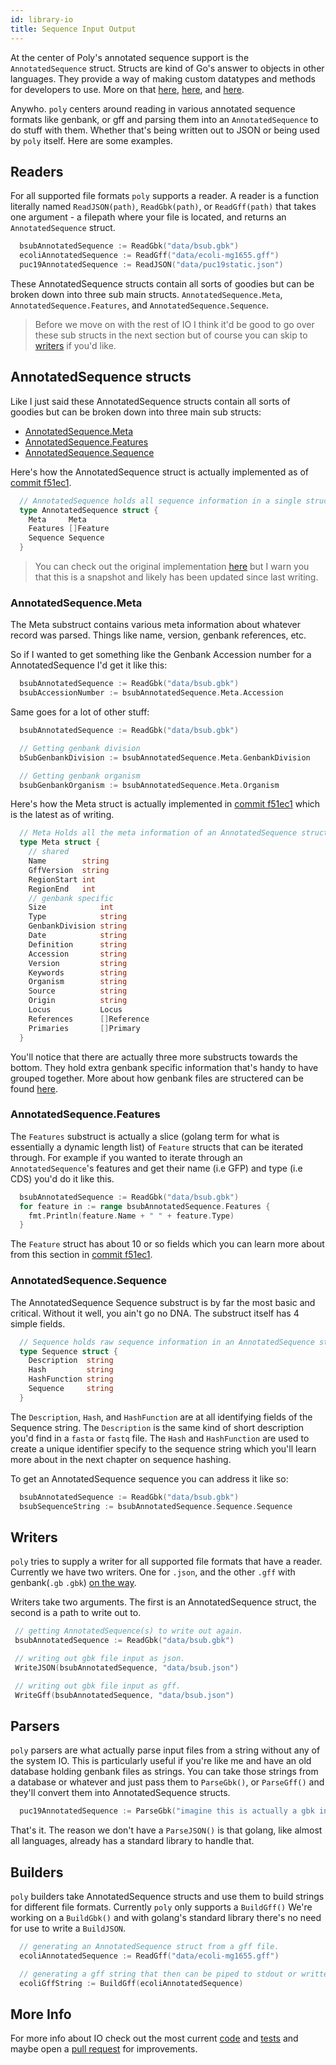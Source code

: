 ```yaml
---
id: library-io
title: Sequence Input Output
---
```


At the center of Poly's annotated sequence support is the `AnnotatedSequence` struct. Structs are kind of Go's answer to objects in other languages. They provide a way of making custom datatypes and methods for developers to use. More on that [here](https://tour.golang.org/moretypes/2), [here](https://gobyexample.com/methods), and [here](https://www.golang-book.com/books/intro/9).

Anywho. `poly` centers around reading in various annotated sequence formats like genbank, or gff and parsing them into an `AnnotatedSequence` to do stuff with them. Whether that's being written out to JSON or being used by `poly` itself. Here are some examples.

## Readers

For all supported file formats `poly` supports a reader. A reader is a function literally named `ReadJSON(path)`, `ReadGbk(path)`, or `ReadGff(path)` that takes one argument - a filepath where your file is located, and returns an `AnnotatedSequence` struct.

```go
  bsubAnnotatedSequence := ReadGbk("data/bsub.gbk")
  ecoliAnnotatedSequence := ReadGff("data/ecoli-mg1655.gff")
  puc19AnnotatedSequence := ReadJSON("data/puc19static.json")
```

These AnnotatedSequence structs contain all sorts of goodies but can be broken down into three sub main structs. `AnnotatedSequence.Meta`, `AnnotatedSequence.Features`, and `AnnotatedSequence.Sequence`.

> Before we move on with the rest of IO I think it'd be good to go over these sub structs in the next section but of course you can skip to [writers](#writers) if you'd like.

## AnnotatedSequence structs

Like I just said these AnnotatedSequence structs contain all sorts of goodies but can be broken down into three main sub structs:

  * [AnnotatedSequence.Meta](#annotatedsequencemeta)
  * [AnnotatedSequence.Features](#annotatedsequencefeatures)
  * [AnnotatedSequence.Sequence](#annotatedsequencesequence)

Here's how the AnnotatedSequence struct is actually implemented as of [commit f51ec1](https://github.com/TimothyStiles/poly/blob/f51ec1c08820394d7cab89a5a4af92d9b803f0a4/io.go#L110).

```go
  // AnnotatedSequence holds all sequence information in a single struct.
  type AnnotatedSequence struct {
    Meta     Meta
    Features []Feature
    Sequence Sequence
  }
```

> You can check out the original implementation [here](https://github.com/TimothyStiles/poly/blob/f51ec1c08820394d7cab89a5a4af92d9b803f0a4/io.go#L110) but I warn you that this is a snapshot and likely has been updated since last writing.

### AnnotatedSequence.Meta

The Meta substruct contains various meta information about whatever record was parsed. Things like name, version, genbank references, etc.

So if I wanted to get something like the Genbank Accession number for a AnnotatedSequence I'd get it like this:

```go
  bsubAnnotatedSequence := ReadGbk("data/bsub.gbk")
  bsubAccessionNumber := bsubAnnotatedSequence.Meta.Accession
```

Same goes for a lot of other stuff:

```go
  bsubAnnotatedSequence := ReadGbk("data/bsub.gbk")

  // Getting genbank division
  bSubGenbankDivision := bsubAnnotatedSequence.Meta.GenbankDivision

  // Getting genbank organism
  bsubGenbankOrganism := bsubAnnotatedSequence.Meta.Organism
```

Here's how the Meta struct is actually implemented in [commit f51ec1](https://github.com/TimothyStiles/poly/blob/f51ec1c08820394d7cab89a5a4af92d9b803f0a4/io.go#L35) which is the latest as of writing.

```go
  // Meta Holds all the meta information of an AnnotatedSequence struct.
  type Meta struct {
    // shared
    Name        string
    GffVersion  string
    RegionStart int
    RegionEnd   int
    // genbank specific
    Size            int
    Type            string
    GenbankDivision string
    Date            string
    Definition      string
    Accession       string
    Version         string
    Keywords        string
    Organism        string
    Source          string
    Origin          string
    Locus           Locus
    References      []Reference
    Primaries       []Primary
  }
```

You'll notice that there are actually three more substructs towards the bottom. They hold extra genbank specific information that's handy to have grouped together. More about how genbank files are structered can be found [here](https://www.ncbi.nlm.nih.gov/Sitemap/samplerecord.html).

### AnnotatedSequence.Features

The `Features` substruct is actually a slice (golang term for what is essentially a dynamic length list) of `Feature` structs that can be iterated through. For example if you wanted to iterate through an `AnnotatedSequence`'s features and get their name (i.e GFP) and type (i.e CDS) you'd do it like this.

```go
  bsubAnnotatedSequence := ReadGbk("data/bsub.gbk")
  for feature in := range bsubAnnotatedSequence.Features {
    fmt.Println(feature.Name + " " + feature.Type)
  }
```

The `Feature` struct has about 10 or so fields which you can learn more about from this section in [commit f51ec1](https://github.com/TimothyStiles/poly/blob/f51ec1c08820394d7cab89a5a4af92d9b803f0a4/io.go#L82).

### AnnotatedSequence.Sequence

The AnnotatedSequence Sequence substruct is by far the most basic and critical. Without it well, you ain't go no DNA. The substruct itself has 4 simple fields.

```go
  // Sequence holds raw sequence information in an AnnotatedSequence struct.
  type Sequence struct {
    Description  string
    Hash         string
    HashFunction string
    Sequence     string
  }
```

The `Description`, `Hash`, and `HashFunction` are at all identifying fields of the Sequence string. The `Description` is the same kind of short description you'd find in a `fasta` or `fastq` file. The `Hash` and `HashFunction` are used to create a unique identifier specify to the sequence string which you'll learn more about in the next chapter on sequence hashing.

To get an AnnotatedSequence sequence you can address it like so:

```go
  bsubAnnotatedSequence := ReadGbk("data/bsub.gbk")
  bsubSequenceString := bsubAnnotatedSequence.Sequence.Sequence
```

## Writers

 `poly` tries to supply a writer for all supported file formats that have a reader. Currently we have two writers. One for `.json`, and the other `.gff` with genbank(`.gb` `.gbk`) [on the way](https://github.com/TimothyStiles/poly/issues/4).

 Writers take two arguments. The first is an AnnotatedSequence struct, the second is a path to write out to.

 ```go
  // getting AnnotatedSequence(s) to write out again.
  bsubAnnotatedSequence := ReadGbk("data/bsub.gbk")

  // writing out gbk file input as json.
  WriteJSON(bsubAnnotatedSequence, "data/bsub.json")

  // writing out gbk file input as gff.
  WriteGff(bsubAnnotatedSequence, "data/bsub.json")
 ```

## Parsers

`poly` parsers are what actually parse input files from a string without any of the system IO. This is particularly useful if you're like me and have an old database holding genbank files as strings. You can take those strings from a database or whatever and just pass them to `ParseGbk()`, or `ParseGff()` and they'll convert them into AnnotatedSequence structs.

```go
  puc19AnnotatedSequence := ParseGbk("imagine this is actually a gbk in string format.")
```

That's it. The reason we don't have a `ParseJSON()` is that golang, like almost all languages, already has a standard library to handle that.

## Builders

`poly` builders take AnnotatedSequence structs and use them to build strings for different file formats. Currently `poly` only supports a `BuildGff()` We're working on a `BuildGbk()` and with golang's standard library there's no need for use to write a `BuildJSON`.

```go
  // generating an AnnotatedSequence struct from a gff file.
  ecoliAnnotatedSequence := ReadGff("data/ecoli-mg1655.gff")

  // generating a gff string that then can be piped to stdout or written to a database.
  ecoliGffString := BuildGff(ecoliAnnotatedSequence)
```

## More Info

For more info about IO check out the most current [code](https://github.com/TimothyStiles/poly/blob/prime/io.go) and [tests](https://github.com/TimothyStiles/poly/blob/prime/io_test.go) and maybe open a [pull request](https://github.com/TimothyStiles/poly/issues/new/choose) for improvements.